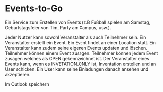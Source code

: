 # Events-to-Go
Ein Service zum Erstellen von Events 
(z.B Fußball spielen am Samstag, Geburtstagsfeier von Tim, Party am Campus, usw.). 

Jeder Nutzer kann sowohl Veranstalter als auch Teilnehmer sein. Ein Veranstalter erstellt ein Event. Ein Event findet an einer Location statt. Ein Veranstalter kann zudem seine eigenen Events updaten und löschen. Teilnehmer können einem Event zusagen. Teilnehmer können jedem Event zusagen welches als OPEN gekennzeichnet ist. Der Veranstalter eines Events kann, wenn es INVETATION_ONLY ist, Inventation erstellen und an User schicken. Ein User kann seine Einladungen danach ansehen und akzeptieren. 


Im Outlook speichern